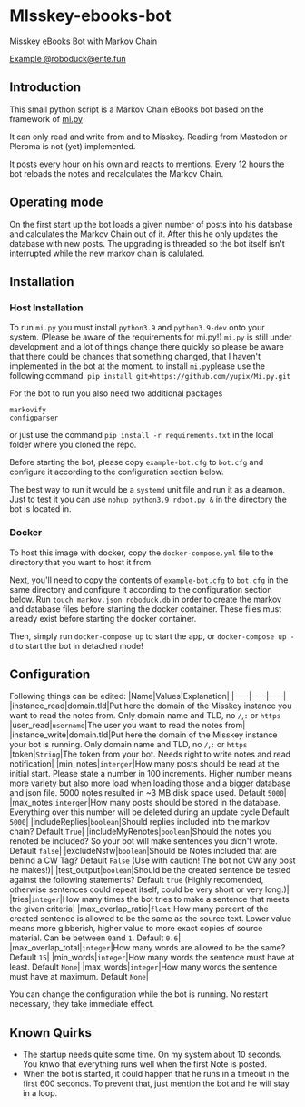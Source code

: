 # MIsskey-ebooks-bot
Misskey eBooks Bot with Markov Chain

[Example @roboduck@ente.fun](https://ente.fun/@roboduck)

## Introduction
This small python script is a Markov Chain eBooks bot based on the framework of [mi.py](https://github.com/yupix/Mi.py.git)

It can only read and write from and to Misskey. Reading from Mastodon or Pleroma is not (yet) implemented.

It posts every hour on his own and reacts to mentions. Every 12 hours the bot reloads the notes and recalculates the Markov Chain.

## Operating mode
On the first start up the bot loads a given number of posts into his database and calculates the Markov Chain out of it.
After this he only updates the database with new posts. The upgrading is threaded so the bot itself isn't interrupted while the new markov chain is calulated.

## Installation

### Host Installation
To run `mi.py` you must install `python3.9` and `python3.9-dev` onto your system. (Please be aware of the requirements for mi.py!)
`mi.py` is still under development and a lot of things change there quickly so please be aware that there could be chances that something changed, that I haven't implemented in the bot at the moment.
to install `mi.py`please use the following command.
`pip install git+https://github.com/yupix/Mi.py.git`

For the bot to run you also need two additional packages
```
markovify
configparser
```

or just use the command `pip install -r requirements.txt` in the local folder where you cloned the repo.

Before starting the bot, please copy `example-bot.cfg` to `bot.cfg` and
configure it according to the configuration section below.

The best way to run it would be a `systemd` unit file and run it as a deamon.
Just to test it you can use `nohup python3.9 rdbot.py &` in the directory the bot is located in.

### Docker

To host this image with docker, copy the `docker-compose.yml` file to the directory that you want to host it from.

Next, you'll need to copy the contents of `example-bot.cfg` to `bot.cfg` in the
same directory and configure it according to the configuration section below.
Run `touch markov.json roboduck.db` in order to create the markov and database
files before starting the docker container. These files must already exist
before starting the docker container.

Then, simply run `docker-compose up` to start the app, or `docker-compose up -d`
to start the bot in detached mode!

## Configuration
Following things can be edited:
|Name|Values|Explanation|
|----|----|----|
|instance_read|domain.tld|Put here the domain of the Misskey instance you want to read the notes from. Only domain name and TLD, no `/`,`:` or `https`
|user_read|`username`|The user you want to read the notes from|
|instance_write|domain.tld|Put here the domain of the Misskey instance your bot is running. Only domain name and TLD, no `/`,`:` or `https`
|token|`String`|The token from your bot. Needs right to write notes and read notification|
|min_notes|`interger`|How many posts should be read at the initial start. Please state a number in 100 increments. Higher number means more variety but also more load when loading those and a bigger database and json file. 5000 notes resulted in ~3 MB disk space used. Default `5000`|
|max_notes|`interger`|How many posts should be stored in the database. Everything over this number will be deleted during an update cycle Default `5000`|
|includeReplies|`boolean`|Should replies included into the markov chain? Default `True`|
|includeMyRenotes|`boolean`|Should the notes you renoted be included? So your bot will make sentences you didn't wrote. Default `false`|
|excludeNsfw|`boolean`|Should be Notes included that are behind a CW Tag? Default `False` (Use with caution! The bot not CW any post he makes!)|
|test_output|`boolean`|Should be the created sentence be tested against the following statements? Default `true` (Highly recomended, otherwise sentences could repeat itself, could be very short or very long.)|
|tries|`integer`|How many times the bot tries to make a sentence that meets the given criteria|
|max_overlap_ratio|`float`|How many percent of the created sentence is allowed to be the same as the source text. Lower value means more gibberish, higher value to more exact copies of source material. Can be between `0`and `1`. Default `0.6`|
|max_overlap_total|`integer`|How many words are allowed to be the same? Default `15`|
|min_words|`integer`|How many words the sentence must have at least. Default `None`|
|max_words|`integer`|How many words the sentence must have at maximum. Default `None`|

You can change the configuration while the bot is running. No restart necessary, they take immediate effect.

## Known Quirks
- The startup needs quite some time. On my system about 10 seconds. You knwo that everything runs well when the first Note is posted.
- When the bot is started, it could happen that he runs in a timeout in the first 600 seconds. To prevent that, just mention the bot and he will stay in a loop.
